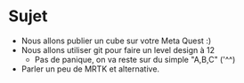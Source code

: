 # Sujet 

- Nous allons publier un cube sur votre Meta Quest :)
- Nous allons utiliser git pour faire un level design à 12
  - Pas de panique, on va reste sur du simple "A,B,C" ('^^)
- Parler un peu de MRTK et alternative.
 
